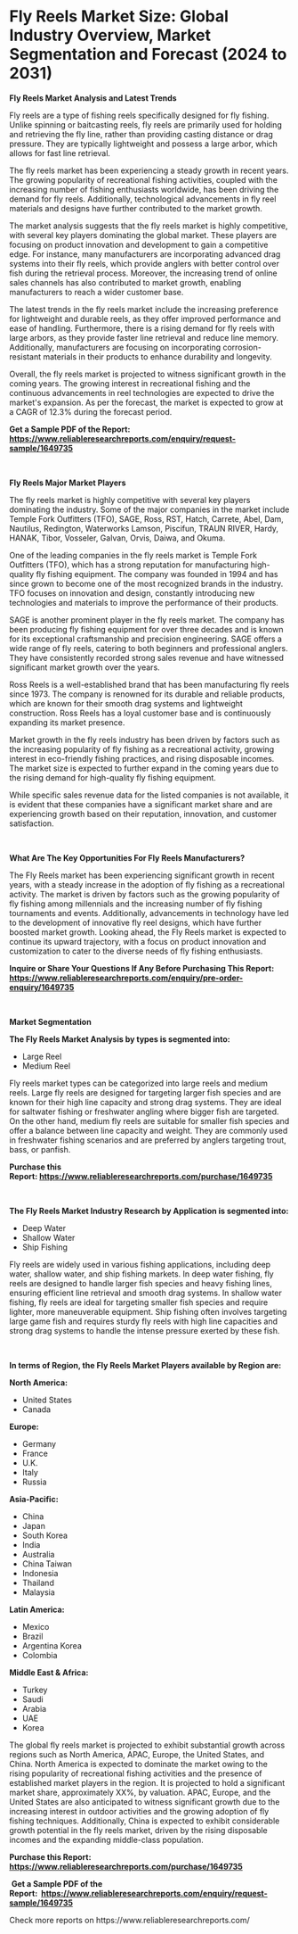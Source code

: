 <p><h1>Fly Reels Market Size: Global Industry Overview, Market Segmentation and Forecast (2024 to 2031)</h1></p><p><strong>Fly Reels Market Analysis and Latest Trends</strong></p>
<p><p>Fly reels are a type of fishing reels specifically designed for fly fishing. Unlike spinning or baitcasting reels, fly reels are primarily used for holding and retrieving the fly line, rather than providing casting distance or drag pressure. They are typically lightweight and possess a large arbor, which allows for fast line retrieval.</p><p>The fly reels market has been experiencing a steady growth in recent years. The growing popularity of recreational fishing activities, coupled with the increasing number of fishing enthusiasts worldwide, has been driving the demand for fly reels. Additionally, technological advancements in fly reel materials and designs have further contributed to the market growth.</p><p>The market analysis suggests that the fly reels market is highly competitive, with several key players dominating the global market. These players are focusing on product innovation and development to gain a competitive edge. For instance, many manufacturers are incorporating advanced drag systems into their fly reels, which provide anglers with better control over fish during the retrieval process. Moreover, the increasing trend of online sales channels has also contributed to market growth, enabling manufacturers to reach a wider customer base.</p><p>The latest trends in the fly reels market include the increasing preference for lightweight and durable reels, as they offer improved performance and ease of handling. Furthermore, there is a rising demand for fly reels with large arbors, as they provide faster line retrieval and reduce line memory. Additionally, manufacturers are focusing on incorporating corrosion-resistant materials in their products to enhance durability and longevity.</p><p>Overall, the fly reels market is projected to witness significant growth in the coming years. The growing interest in recreational fishing and the continuous advancements in reel technologies are expected to drive the market's expansion. As per the forecast, the market is expected to grow at a CAGR of 12.3% during the forecast period.</p></p>
<p><strong>Get a Sample PDF of the Report:&nbsp; <a href="https://www.reliableresearchreports.com/enquiry/request-sample/1649735">https://www.reliableresearchreports.com/enquiry/request-sample/1649735</a></strong></p>
<p>&nbsp;</p>
<p><strong>Fly Reels Major Market Players</strong></p>
<p><p>The fly reels market is highly competitive with several key players dominating the industry. Some of the major companies in the market include Temple Fork Outfitters (TFO), SAGE, Ross, RST, Hatch, Carrete, Abel, Dam, Nautilus, Redington, Waterworks Lamson, Piscifun, TRAUN RIVER, Hardy, HANAK, Tibor, Vosseler, Galvan, Orvis, Daiwa, and Okuma.</p><p>One of the leading companies in the fly reels market is Temple Fork Outfitters (TFO), which has a strong reputation for manufacturing high-quality fly fishing equipment. The company was founded in 1994 and has since grown to become one of the most recognized brands in the industry. TFO focuses on innovation and design, constantly introducing new technologies and materials to improve the performance of their products. </p><p>SAGE is another prominent player in the fly reels market. The company has been producing fly fishing equipment for over three decades and is known for its exceptional craftsmanship and precision engineering. SAGE offers a wide range of fly reels, catering to both beginners and professional anglers. They have consistently recorded strong sales revenue and have witnessed significant market growth over the years.</p><p>Ross Reels is a well-established brand that has been manufacturing fly reels since 1973. The company is renowned for its durable and reliable products, which are known for their smooth drag systems and lightweight construction. Ross Reels has a loyal customer base and is continuously expanding its market presence.</p><p>Market growth in the fly reels industry has been driven by factors such as the increasing popularity of fly fishing as a recreational activity, growing interest in eco-friendly fishing practices, and rising disposable incomes. The market size is expected to further expand in the coming years due to the rising demand for high-quality fly fishing equipment.</p><p>While specific sales revenue data for the listed companies is not available, it is evident that these companies have a significant market share and are experiencing growth based on their reputation, innovation, and customer satisfaction.</p></p>
<p>&nbsp;</p>
<p><strong>What Are The Key Opportunities For Fly Reels Manufacturers?</strong></p>
<p><p>The Fly Reels market has been experiencing significant growth in recent years, with a steady increase in the adoption of fly fishing as a recreational activity. The market is driven by factors such as the growing popularity of fly fishing among millennials and the increasing number of fly fishing tournaments and events. Additionally, advancements in technology have led to the development of innovative fly reel designs, which have further boosted market growth. Looking ahead, the Fly Reels market is expected to continue its upward trajectory, with a focus on product innovation and customization to cater to the diverse needs of fly fishing enthusiasts.</p></p>
<p><strong>Inquire or Share Your Questions If Any Before Purchasing This Report: <a href="https://www.reliableresearchreports.com/enquiry/pre-order-enquiry/1649735">https://www.reliableresearchreports.com/enquiry/pre-order-enquiry/1649735</a></strong></p>
<p>&nbsp;</p>
<p><strong>Market Segmentation</strong></p>
<p><strong>The Fly Reels Market Analysis by types is segmented into:</strong></p>
<p><ul><li>Large Reel</li><li>Medium Reel</li></ul></p>
<p><p>Fly reels market types can be categorized into large reels and medium reels. Large fly reels are designed for targeting larger fish species and are known for their high line capacity and strong drag systems. They are ideal for saltwater fishing or freshwater angling where bigger fish are targeted. On the other hand, medium fly reels are suitable for smaller fish species and offer a balance between line capacity and weight. They are commonly used in freshwater fishing scenarios and are preferred by anglers targeting trout, bass, or panfish.</p></p>
<p><strong>Purchase this Report:&nbsp;<a href="https://www.reliableresearchreports.com/purchase/1649735">https://www.reliableresearchreports.com/purchase/1649735</a></strong></p>
<p>&nbsp;</p>
<p><strong>The Fly Reels Market Industry Research by Application is segmented into:</strong></p>
<p><ul><li>Deep Water</li><li>Shallow Water</li><li>Ship Fishing</li></ul></p>
<p><p>Fly reels are widely used in various fishing applications, including deep water, shallow water, and ship fishing markets. In deep water fishing, fly reels are designed to handle larger fish species and heavy fishing lines, ensuring efficient line retrieval and smooth drag systems. In shallow water fishing, fly reels are ideal for targeting smaller fish species and require lighter, more maneuverable equipment. Ship fishing often involves targeting large game fish and requires sturdy fly reels with high line capacities and strong drag systems to handle the intense pressure exerted by these fish.</p></p>
<p>&nbsp;</p>
<p><strong>In terms of Region, the Fly Reels Market Players available by Region are:</strong></p>
<p>
    <p> <strong> North America: </strong>
        <ul>
            <li>United States</li>
            <li>Canada</li>
        </ul>
        </p> 
    <p> <strong> Europe: </strong>
        <ul>
            <li>Germany</li>
            <li>France</li>
            <li>U.K.</li>
            <li>Italy</li>
            <li>Russia</li>
        </ul>
        </p> 
    <p> <strong> Asia-Pacific: </strong>
        <ul>
            <li>China</li>
            <li>Japan</li>
            <li>South Korea</li>
            <li>India</li>
            <li>Australia</li>
            <li>China Taiwan</li>
            <li>Indonesia</li>
            <li>Thailand</li>
            <li>Malaysia</li>
        </ul>
        </p> 
    <p> <strong> Latin America: </strong>
        <ul>
            <li>Mexico</li>
            <li>Brazil</li>
            <li>Argentina Korea</li>
            <li>Colombia</li>
        </ul>
        </p> 
    <p> <strong> Middle East & Africa: </strong>
        <ul>
            <li>Turkey</li>
            <li>Saudi</li>
            <li>Arabia</li>
            <li>UAE</li>
            <li>Korea</li>
        </ul>
    </p>
    </p>
<p><p>The global fly reels market is projected to exhibit substantial growth across regions such as North America, APAC, Europe, the United States, and China. North America is expected to dominate the market owing to the rising popularity of recreational fishing activities and the presence of established market players in the region. It is projected to hold a significant market share, approximately XX%, by valuation. APAC, Europe, and the United States are also anticipated to witness significant growth due to the increasing interest in outdoor activities and the growing adoption of fly fishing techniques. Additionally, China is expected to exhibit considerable growth potential in the fly reels market, driven by the rising disposable incomes and the expanding middle-class population.</p></p>
<p><strong>Purchase this Report: <a href="https://www.reliableresearchreports.com/purchase/1649735">https://www.reliableresearchreports.com/purchase/1649735</a></strong></p>
<p>&nbsp;<strong>Get a Sample PDF of the Report:&nbsp;&nbsp;<a href="https://www.reliableresearchreports.com/enquiry/request-sample/1649735">https://www.reliableresearchreports.com/enquiry/request-sample/1649735</a></strong></p>
<p><strong></strong></p>
<p>Check more reports on https://www.reliableresearchreports.com/</p>